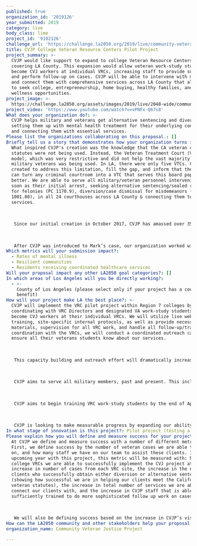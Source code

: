```yaml
---
published: true
organization_id: '2019126'
year_submitted: 2019
category: live
body_class: lime
project_id: '9102126'
challenge_url: 'https://challenge.la2050.org/2019/live/community-veteran-justice-project/'
title: CVJP College Veteran Resource Centers Pilot Project
project_summary: >-
  CVJP would like support to expand to college Veteran Resource Centers (VRCs)
  covering LA County. This expansion would allow veteran work-study students to
  become CVJ workers at individual VRCs, increasing staff to provide supervision
  and perform follow-up on cases. CVJP will be able to intervene with more vets
  and connect them with comprehensive services across LA County that allow them
  to seek college, entrepreneurship, home buying, healthy families, and overall
  wellness opportunities.
project_image: >-
  https://challenge.la2050.org/assets/images/2019/live/2048-wide/community-veteran-justice-project.jpg
project_video: 'https://www.youtube.com/watch?v=vPNFx-Q67s8'
What does your organization do?: >-
  CVJP helps military and veterans get alternative sentencing and diversion, by
  setting them up with mental health treatment for their underlying conditions
  and connecting them with essential services.
Please list the organizations collaborating on this proposal.: []
Briefly tell us a story that demonstrates how your organization turns inspiration into impact.: >-
  What inspired CVJP's creation was the knowledge that the CA veteran criminal
  statutes were not being used. Instead, the Veteran Treatment Court (VTC)
  model, which was very restrictive and did not help the vast majority of
  military veterans was being used. In LA, there were only five VTCs. CVJP was
  created to address this limitation, fill the gap, and inform that the statutes
  can turn any criminal courtroom into a VTC that serves this board population
  better. We are able to serve all military/veteran personnel intervening as
  soon as their initial arrest, seeking alternative sentencing/sealed records
  for felonies (PC 1170.9), diversion/case dismissal for misdemeanors (PC
  1001.80), in all 24 courthouses across LA County & connecting them to vital
  services.
   
   
   
   Since our initial creation in October 2017, CVJP has amassed over 350 cases. Each of our clients is unique, but most share common themes, and they deal with similar hardships on a daily basis. For instance, Mark W., a Lt. Colonel in the US Army who was also an emergency room doctor, came to CVJP with a criminal charge and a suspended medical license. Mark had grown up in South Central LA and had pushed himself so hard to become a doctor and Lt. Colonel. However, Mark’s two deployments had left him with a severe case of PTSD, and upon knowledge of an upcoming third deployment, his anxiety and stress got the best of him. He ended up vandalizing his wife’s car in a fit of rage, ultimately being awarded an "other than honorable" (OTH) discharge, and got his medical license suspended. These events followed him for years and resulted in Mark living off of food stamps, and unable to practice medicine. No entity would help him.
   
   
   
   After CVJP was introduced to Mark’s case, our organization worked with him one-on-one, arranging for a discharge upgrade, and was able to get his medical license reinstated. Mark is now well on the road to getting his life back on track. He is getting the mental health support he needs and is active in his church and community. He is also working full time, in a healthy, loving relationship and has strong bonds with his children. Mark greatly appreciates all the work CVJP has done for him and is an active supporter to this day.
Which metrics will your submission impact?:
  - Rates of mental illness
  - Resilient communities
  - Residents receiving coordinated healthcare services
Will your proposal impact any other LA2050 goal categories?: []
In which areas of Los Angeles will you be directly working?:
  - >-
    County of Los Angeles (please select only if your project has a countywide
    benefit)
How will your project make LA the best place?: >-
  CVJP will implement the VRC pilot project within Region 7 colleges by
  coordinating with VRC Directors and designated VA work-study students who will
  become CVJ workers at their individual VRCs. We will utilize live webinar
  training, site-specific internal protocols, as well as provide necessary
  materials, supervision for all VRC work, and handle all follow-up/tracking. In
  coordination with the VRCs, we will conduct a coordinated outreach campaign to
  ensure all their veterans students know about our services. 
   
   
   
   This capacity building and outreach effort will dramatically increase our organization’s caseload, and require us to hire a full-time Staff Attorney and part-time Project Coordinator (PC). Having a Staff Attorney will allow CVJP the ability to recruit law clerks, who can then help supervise the increased caseload. Our PC will coordinate the implementation of the VRC pilot project. Both staff members will help implement our Strategic Funding Plan, as well as our Development Growth Program to ensure that both the project and the positions will be sustainable.
   
   
   
   CVJP aims to serve all military members, past and present. This includes active-duty military, reservists, National Guard, and veterans of all discharge statuses. The VRC pilot project will be key in connecting with our youngest veterans (Iraq and Afghanistan), arguably those who need it most of all, due to their multiple tours of combat. Unfortunately, this population has extreme apprehension when it comes to admitting they may be suffering from mental illness. By informing these clients about the CA vet criminal statutes’ mental health treatment requirement, we provide a catalyst that inspires them to finally seek the help they need, changing their life's trajectory.
   
   
   
   CVJP aims to begin training VRC work-study students by the end of April 2019. We are currently discussing with the Directors how to devise an implementation plan that will partner with the colleges on a semester by semester basis, working around student schedules. 
   
   
   
   CVJP is looking to make measurable progress by expanding our ability to intervene and provide one-on-one support with as many military and veteran clients as possible. The primary way that we will measure progress with this pilot project is by tracking the VRCs that are added to act as physical sites for CVJ workers. We can also track the added quantity of clients that are brought in by these VRCs. CVJP can track the added events, presentations, training & funds that each new staff member contributes, to get a measurable reading of how much our organization’s growth has been increased. Each of these measures allows more military veterans to get all the services they need, as well as help them achieve alternative sentencing, diversion, and dismissal of criminal cases. CVJP is helping our clients get their lives and their families lives on track to thrive, live well and prosper, and thus will help Los Angeles become the best place to LIVE.
In what stage of innovation is this project?: Pilot project (testing a new idea on a small scale to prove feasibility)
Please explain how you will define and measure success for your project.: >-
  At CVJP we define and measure success with a number of different metrics.
  First, we define success by the number of veteran cases we are able to take
  on, and how many staff we have on our team to assist these clients. In the
  upcoming year with this project, this metric will be measured with: how many
  college VRCs we are able to successfully implement the CVJ project at, the
  increase in number of cases from each VRC site, the increase in the number of
  clients who successfully obtain either diversion or alternative sentencing
  (showing how successful we are in helping our clients meet the California
  veteran statutes), the increase in total number of services we are able to
  connect our clients with, and the increase in CVJP staff that is able to be
  sufficiently trained to do more sophisticated follow up work on cases. 
   
   
   
   We will also be defining success based on the increase in CVJP’s visibility, notoriety, and reputation. Primarily, this is because the more well-known CVJP becomes, the more well known the California veteran criminal statutes will become, and eventually the more veterans that will be helped. This metric will be measured with: the ability to attend/be invited to more events and presentations, the number of articles published either by CVJP staff or mentioning CVJP, news events focusing on CVJP projects, and all various means of media publication mentioning CVJP (e.g., social media, print, TV, radio). In addition, we would also measure this area to be successful, if there is a consistent increase in the number of testimonials from clients and defense attorneys that may be added to our organization’s website.
How can the LA2050 community and other stakeholders help your proposal succeed?: []
organization_name: Community Veteran Justice Project

---
```

